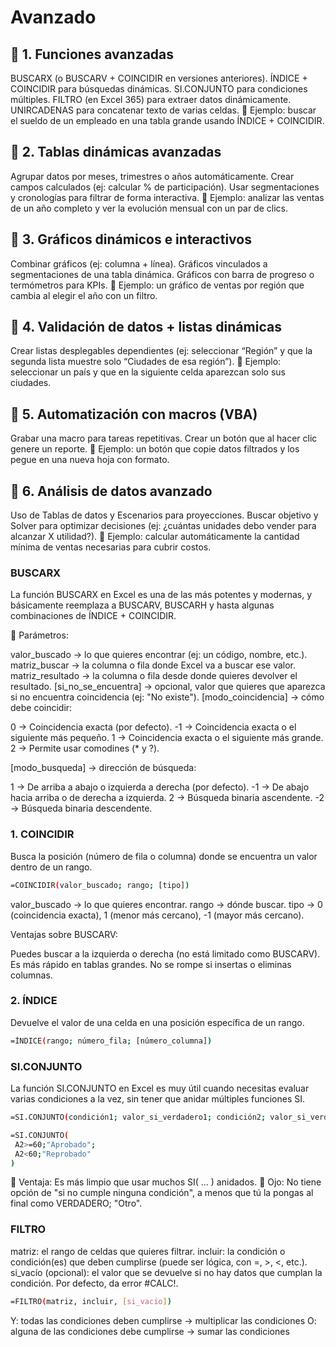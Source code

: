 #
#
# Avanzado
## 🔹 1. Funciones avanzadas
BUSCARX (o BUSCARV + COINCIDIR en versiones anteriores).
ÍNDICE + COINCIDIR para búsquedas dinámicas.
SI.CONJUNTO para condiciones múltiples.
FILTRO (en Excel 365) para extraer datos dinámicamente.
UNIRCADENAS para concatenar texto de varias celdas.
📌 Ejemplo: buscar el sueldo de un empleado en una tabla grande usando ÍNDICE + COINCIDIR.
## 🔹 2. Tablas dinámicas avanzadas
Agrupar datos por meses, trimestres o años automáticamente.
Crear campos calculados (ej: calcular % de participación).
Usar segmentaciones y cronologías para filtrar de forma interactiva.
📌 Ejemplo: analizar las ventas de un año completo y ver la evolución mensual con un par de clics.
## 🔹 3. Gráficos dinámicos e interactivos
Combinar gráficos (ej: columna + línea).
Gráficos vinculados a segmentaciones de una tabla dinámica.
Gráficos con barra de progreso o termómetros para KPIs.
📌 Ejemplo: un gráfico de ventas por región que cambia al elegir el año con un filtro.
## 🔹 4. Validación de datos + listas dinámicas
Crear listas desplegables dependientes (ej: seleccionar “Región” y que la segunda lista muestre solo “Ciudades de esa región”).
📌 Ejemplo: seleccionar un país y que en la siguiente celda aparezcan solo sus ciudades.
## 🔹 5. Automatización con macros (VBA)
Grabar una macro para tareas repetitivas.
Crear un botón que al hacer clic genere un reporte.
📌 Ejemplo: un botón que copie datos filtrados y los pegue en una nueva hoja con formato.
## 🔹 6. Análisis de datos avanzado
Uso de Tablas de datos y Escenarios para proyecciones.
Buscar objetivo y Solver para optimizar decisiones (ej: ¿cuántas unidades debo vender para alcanzar X utilidad?).
📌 Ejemplo: calcular automáticamente la cantidad mínima de ventas necesarias para cubrir costos.

### BUSCARX
La función BUSCARX en Excel es una de las más potentes y modernas, y básicamente reemplaza a BUSCARV, BUSCARH y hasta algunas combinaciones de ÍNDICE + COINCIDIR.

📖 Parámetros:

valor_buscado → lo que quieres encontrar (ej: un código, nombre, etc.).
matriz_buscar → la columna o fila donde Excel va a buscar ese valor.
matriz_resultado → la columna o fila desde donde quieres devolver el resultado.
[si_no_se_encuentra] → opcional, valor que quieres que aparezca si no encuentra coincidencia (ej: "No existe").
[modo_coincidencia] → cómo debe coincidir:

0 → Coincidencia exacta (por defecto).
-1 → Coincidencia exacta o el siguiente más pequeño.
1 → Coincidencia exacta o el siguiente más grande.
2 → Permite usar comodines (* y ?).

[modo_busqueda] → dirección de búsqueda:

1 → De arriba a abajo o izquierda a derecha (por defecto).
-1 → De abajo hacia arriba o de derecha a izquierda.
2 → Búsqueda binaria ascendente.
-2 → Búsqueda binaria descendente.

### 1. COINCIDIR

Busca la posición (número de fila o columna) donde se encuentra un valor dentro de un rango.
```bash
=COINCIDIR(valor_buscado; rango; [tipo])
```
valor_buscado → lo que quieres encontrar.
rango → dónde buscar.
tipo → 0 (coincidencia exacta), 1 (menor más cercano), -1 (mayor más cercano).

Ventajas sobre BUSCARV:

Puedes buscar a la izquierda o derecha (no está limitado como BUSCARV).
Es más rápido en tablas grandes.
No se rompe si insertas o eliminas columnas.
### 2. ÍNDICE
Devuelve el valor de una celda en una posición específica de un rango.
```bash
=ÍNDICE(rango; número_fila; [número_columna])
```
### SI.CONJUNTO
La función SI.CONJUNTO en Excel es muy útil cuando necesitas evaluar varias condiciones a la vez, sin tener que anidar múltiples funciones SI.
```bash
=SI.CONJUNTO(condición1; valor_si_verdadero1; condición2; valor_si_verdadero2; ... )

=SI.CONJUNTO(
 A2>=60;"Aprobado";
 A2<60;"Reprobado"
)
```
📌 Ventaja: Es más limpio que usar muchos SI( ... ) anidados.
📌 Ojo: No tiene opción de "si no cumple ninguna condición", a menos que tú la pongas al final como VERDADERO; "Otro".
### FILTRO
matriz: el rango de celdas que quieres filtrar.
incluir: la condición o condición(es) que deben cumplirse (puede ser lógica, con =, >, <, etc.).
si_vacío (opcional): el valor que se devuelve si no hay datos que cumplan la condición. Por defecto, da error #CALC!.
```bash
=FILTRO(matriz, incluir, [si_vacío])
```
Y: todas las condiciones deben cumplirse → multiplicar las condiciones
O: alguna de las condiciones debe cumplirse → sumar las condiciones


